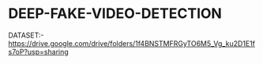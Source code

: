 # DEEP-FAKE-VIDEO-DETECTION
DATASET:-https://drive.google.com/drive/folders/1f4BNSTMFRGyTO6M5_Vg_ku2D1E1fs7oP?usp=sharing
